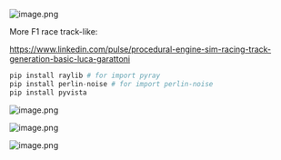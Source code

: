 ![image.png](attachment:09221380-4874-4beb-9e89-ad257ff4ea86:image.png)

More F1 race track-like:

https://www.linkedin.com/pulse/procedural-engine-sim-racing-track-generation-basic-luca-garattoni

```python
pip install raylib # for import pyray
pip install perlin-noise # for import perlin-noise
pip install pyvista
```

![image.png](attachment:00126267-ee98-4532-b96f-28bf7aa94012:image.png)

![image.png](attachment:29bc26b6-e3c3-474b-8ec0-d86ea4c68ed0:image.png)

![image.png](attachment:1ee0eaaa-be09-45d2-a556-e667467e857c:image.png)
